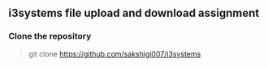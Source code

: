 ## i3systems file upload and download assignment
### Clone the repository
> git clone https://github.com/sakshigi007/i3systems
